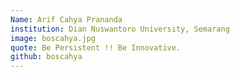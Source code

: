```yaml
---
Name: Arif Cahya Prananda
institution: Dian Nuswantoro University, Semarang
image: boscahya.jpg 
quote: Be Persistent !! Be Innovative.
github: boscahya
---
```

